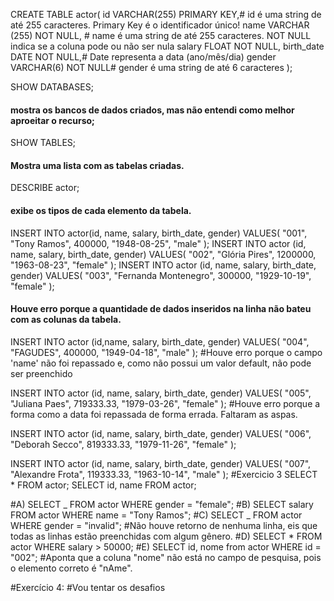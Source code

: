 CREATE TABLE actor(
id VARCHAR(255) PRIMARY KEY,# id é uma string de até 255 caracteres. Primary Key é o identificador único!
name VARCHAR (255) NOT NULL, # name é uma string de até 255 caracteres. NOT NULL indica se a coluna pode ou não ser nula
salary FLOAT NOT NULL,
birth_date DATE NOT NULL,# Date representa a data (ano/mês/dia)
gender VARCHAR(6) NOT NULL# gender é uma string de até 6 caracteres
);

SHOW DATABASES;

#### mostra os bancos de dados criados, mas não entendi como melhor aproeitar o recurso;

SHOW TABLES;

#### Mostra uma lista com as tabelas criadas.

DESCRIBE actor;

#### exibe os tipos de cada elemento da tabela.

INSERT INTO actor(id, name, salary, birth_date, gender)
VALUES(
"001",
"Tony Ramos",
400000,
"1948-08-25",
"male"
);
INSERT INTO actor (id, name, salary, birth_date, gender)
VALUES(
"002",
"Glória Pires",
1200000,
"1963-08-23",
"female"
);
INSERT INTO actor (id, name, salary, birth_date, gender)
VALUES(
"003",
"Fernanda Montenegro",
300000,
"1929-10-19",
"female"
);

#### Houve erro porque a quantidade de dados inseridos na linha não bateu com as colunas da tabela.

INSERT INTO actor (id,name, salary, birth_date, gender)
VALUES(
"004",
"FAGUDES",
400000,
"1949-04-18",
"male"
);
#Houve erro porque o campo 'name' não foi repassado e, como não possui um valor default, não pode ser preenchido

INSERT INTO actor (id, name, salary, birth_date, gender)
VALUES(
"005",
"Juliana Paes",
719333.33,
"1979-03-26",
"female"
);
#Houve erro porque a forma como a data foi repassada de forma errada. Faltaram as aspas.

INSERT INTO actor (id, name, salary, birth_date, gender)
VALUES(
"006",
"Deborah Secco",
819333.33,
"1979-11-26",
"female"
);

INSERT INTO actor (id, name, salary, birth_date, gender)
VALUES(
"007",
"Alexandre Frota",
119333.33,
"1963-10-14",
"male"
);
#Exercicio 3
SELECT \* FROM actor;
SELECT id, name FROM actor;

#A)
SELECT _ FROM actor WHERE gender = "female";
#B)
SELECT salary FROM actor WHERE name = "Tony Ramos";
#C)
SELECT _ FROM actor WHERE gender = "invalid";
#Não houve retorno de nenhuma linha, eis que todas as linhas estão preenchidas com algum gênero.
#D)
SELECT \* FROM actor WHERE salary > 50000;
#E)
SELECT id, nome from actor WHERE id = "002";
#Aponta que a coluna "nome" não está no campo de pesquisa, pois o elemento correto é "nAme".

#Exercício 4:
#Vou tentar os desafios
